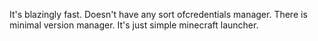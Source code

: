 It's blazingly fast. 
Doesn't have any sort ofcredentials manager.
There is minimal version manager. 
It's just simple minecraft launcher.
